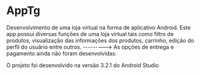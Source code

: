 # AppTg

Desenvolvimento de uma loja virtual na forma de aplicativo Android. Este app possui diversas funções de uma loja virtual tais como filtro de produtos, visualização das informações dos produtos, carrinho, edição do perfil do usuário entre outros.
---------> As opções de entrega e pagamento ainda não foram desenvolvidas.

O projeto foi desenvolvido na versão 3.2.1 do Android Studio
